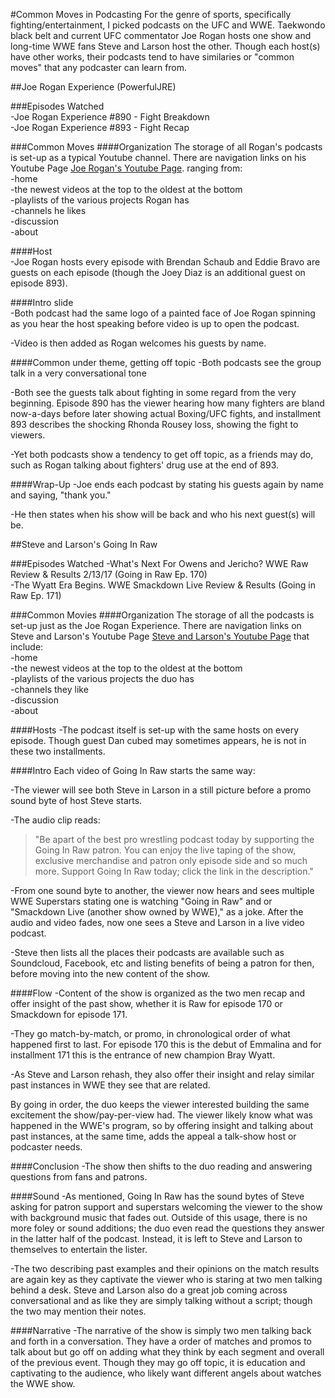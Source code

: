 #Common Moves in Podcasting
For the genre of sports, specifically fighting/entertainment, I picked podcasts on the UFC and WWE. Taekwondo black belt and current UFC commentator Joe Rogan hosts one show and long-time WWE fans Steve and Larson host the other. Though each host(s) have other works, their podcasts tend to have similaries or "common moves" that any podcaster can learn from.

##Joe Rogan Experience (PowerfulJRE)

###Episodes Watched  
-Joe Rogan Experience #890 - Fight Breakdown  
-Joe Rogan Experience #893 - Fight Recap  

###Common Moves
####Organization
The storage of all Rogan's podcasts is set-up as a typical Youtube channel. There are navigation links on his Youtube Page [Joe Rogan's Youtube Page](https://www.youtube.com/user/PowerfulJRE). ranging from:  
-home  
-the newest videos at the top to the oldest at the bottom  
-playlists of the various projects Rogan has  
-channels he likes  
-discussion  
-about  

####Host  
-Joe Rogan hosts every episode with Brendan Schaub and Eddie Bravo are guests on each episode
(though the Joey Diaz is an additional guest on episode 893).

####Intro slide  
-Both podcast had the same logo of a painted face of Joe Rogan spinning as you hear the host speaking before video is up to open the podcast.  

-Video is then added as Rogan welcomes his guests by name.

####Common under theme, getting off topic
-Both podcasts see the group talk in a very conversational tone  

-Both see the guests talk about fighting in some regard from the very beginning. Episode 890 has the viewer hearing how many fighters are bland now-a-days before later showing actual Boxing/UFC fights, and installment 893 describes the shocking Rhonda Rousey loss, showing the fight to viewers.  

-Yet both podcasts show a tendency to get off topic, as a friends may do, such as Rogan talking about fighters' drug use at the end of 893.

####Wrap-Up
-Joe ends each podcast by stating his guests again by name and saying, "thank you."

-He then states when his show will be back and who his next guest(s) will be.

##Steve and Larson's Going In Raw

###Episodes Watched
-What's Next For Owens and Jericho? WWE Raw Review & Results 2/13/17 (Going in Raw Ep. 170)  
-The Wyatt Era Begins. WWE Smackdown Live Review & Results (Going in Raw Ep. 171)

###Common Movies
####Organization
The storage of all the podcasts is set-up just as the Joe Rogan Experience. There are navigation links on Steve and Larson's Youtube Page [Steve and Larson's Youtube Page](https://www.youtube.com/user/SteveAndLarson) that include:     
-home  
-the newest videos at the top to the oldest at the bottom  
-playlists of the various projects the duo has  
-channels they like   
-discussion  
-about

####Hosts
-The podcast itself is set-up with the same hosts on every episode. Though guest Dan cubed may sometimes appears, he is not in these two installments.  

####Intro
Each video of Going In Raw starts the same way:  

-The viewer will see both Steve in Larson in a still picture before a promo sound byte of host Steve starts.   

-The audio clip reads:
>"Be apart of the best pro wrestling podcast today by supporting the Going In Raw patron. You can enjoy the live taping of the show, exclusive merchandise and patron only episode side and so much more. Support Going In Raw today; click the link in the description."  

-From one sound byte to another, the viewer now hears and sees multiple WWE Superstars stating one is watching "Going in Raw" and or "Smackdown Live (another show owned by WWE)," as a joke. After the audio and video fades, now one sees a Steve and Larson in a live video podcast.  

-Steve then lists all the places their podcasts are available such as Soundcloud, Facebook, etc and listing benefits of being a patron for then, before moving into the new content of the show.

####Flow
-Content of the show is organized as the two men recap and offer insight of the past show, whether it is Raw for episode 170 or Smackdown for episode 171.  

-They go match-by-match, or promo, in chronological order of what happened first to last.  For episode 170 this is the debut of Emmalina and for installment 171 this is the entrance of new champion Bray Wyatt.

-As Steve and Larson rehash, they also offer their insight and relay similar past instances in WWE they see that are related.

By going in order, the duo keeps the viewer interested building the same excitement the show/pay-per-view had. The viewer likely know what was happened in the WWE's program, so by offering insight and talking about past instances, at the same time, adds the appeal a talk-show host or podcaster needs.  

####Conclusion
-The show then shifts to the duo reading and answering questions from fans and patrons.

####Sound
-As mentioned, Going In Raw has the sound bytes of Steve asking for patron support and superstars welcoming the viewer to the show with background music that fades out. Outside of this usage, there is no more foley or sound additions; the duo even read the questions they answer in the latter half of the podcast. Instead, it is left to Steve and Larson to themselves to entertain the lister.

-The two describing past examples and their opinions on the match results are again key as they captivate the viewer who is staring at two men talking behind a desk. Steve and Larson also do a great job coming across conversational and as like they are simply talking without a script; though the two may mention their notes.

####Narrative
-The narrative of the show is simply two men talking back and forth in a conversation. They have a order of matches and promos to talk about but go off on adding what they think by each segment and overall of the previous event. Though they may go off topic, it is education and captivating to the audience, who likely want different angels about watches the WWE show.
